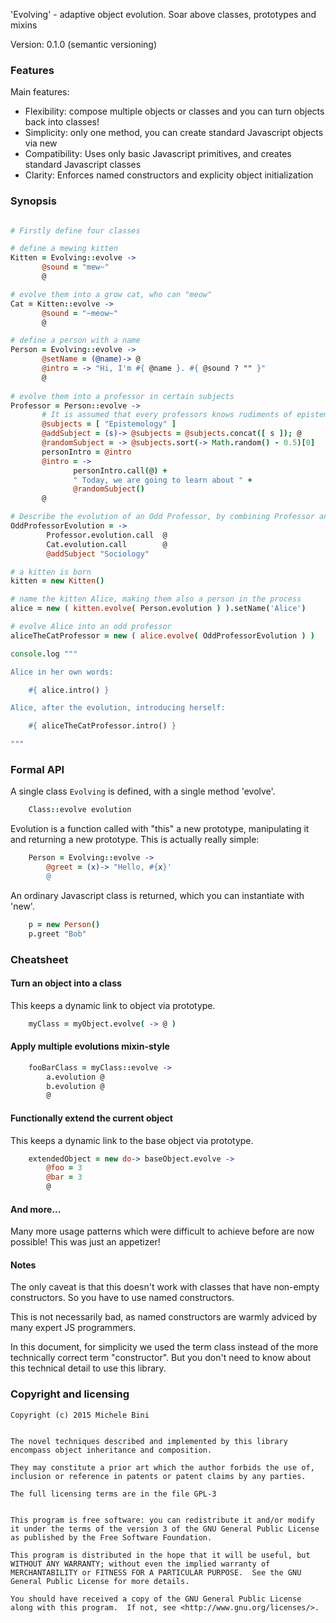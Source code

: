 'Evolving' - adaptive object evolution.  Soar above classes, prototypes and mixins

Version: 0.1.0 (semantic versioning)

### Features

Main features:

* Flexibility: compose multiple objects or classes and you can turn objects back into classes!
* Simplicity: only one method, you can create standard Javascript objects via new
* Compatibility: Uses only basic Javascript primitives, and creates standard Javascript classes
* Clarity: Enforces named constructors and explicity object initialization

### Synopsis

```coffee

# Firstly define four classes

# define a mewing kitten
Kitten = Evolving::evolve ->
       @sound = "mew~"
       @

# evolve them into a grow cat, who can "meow"
Cat = Kitten::evolve ->
       @sound = "~meow~"
       @

# define a person with a name
Person = Evolving::evolve ->
       @setName = (@name)-> @
       @intro = -> "Hi, I'm #{ @name }. #{ @sound ? "" }"
       @
       
# evolve them into a professor in certain subjects
Professor = Person::evolve ->
       # It is assumed that every professors knows rudiments of epistemology!
       @subjects = [ "Epistemology" ] 
       @addSubject = (s)-> @subjects = @subjects.concat([ s ]); @
       @randomSubject = -> @subjects.sort(-> Math.random() - 0.5)[0]
       personIntro = @intro
       @intro = ->
       	      personIntro.call(@) +
       	      " Today, we are going to learn about " +
              @randomSubject()
       @

# Describe the evolution of an Odd Professor, by combining Professor and Cat and adding a training in Sociology
OddProfessorEvolution = ->
        Professor.evolution.call  @
        Cat.evolution.call        @
        @addSubject "Sociology"

# a kitten is born
kitten = new Kitten()

# name the kitten Alice, making them also a person in the process
alice = new ( kitten.evolve( Person.evolution ) ).setName('Alice')

# evolve Alice into an odd professor
aliceTheCatProfessor = new ( alice.evolve( OddProfessorEvolution ) )

console.log """

Alice in her own words:

    #{ alice.intro() }

Alice, after the evolution, introducing herself:

    #{ aliceTheCatProfessor.intro() }

"""       
```

### Formal API

A single class `Evolving` is defined, with a single method 'evolve'.

```coffee
    Class::evolve evolution
```

Evolution is a function called with "this" a new prototype, manipulating it and returning a new prototype.  This is actually really simple:

```coffee
    Person = Evolving::evolve ->
        @greet = (x)-> "Hello, #{x}'
        @
```

An ordinary Javascript class is returned, which you can instantiate with 'new'.

```coffee	
    p = new Person()
    p.greet "Bob"
```


### Cheatsheet

#### Turn an object into a class

This keeps a dynamic link to object via prototype.

```coffee
	myClass = myObject.evolve( -> @ )
```

#### Apply multiple evolutions mixin-style

```coffee
    fooBarClass = myClass::evolve ->
        a.evolution @
        b.evolution @
        @
```

#### Functionally extend the current object

This keeps a dynamic link to the base object via prototype.

```coffee
    extendedObject = new do-> baseObject.evolve ->
        @foo = 3
        @bar = 3
        @    
```

#### And more...

Many more usage patterns which were difficult to achieve before are now possible!  This was just an appetizer!


#### Notes

The only caveat is that this doesn't work with classes that have non-empty constructors.
So you have to use named constructors.

This is not necessarily bad, as named constructors are warmly adviced by many expert JS programmers.

In this document, for simplicity we used the term class instead of the more technically correct term "constructor".  But you don't need to know about this technical detail to use this library.


### Copyright and licensing

    Copyright (c) 2015 Michele Bini


    The novel techniques described and implemented by this library
    encompass object inheritance and composition.

    They may constitute a prior art which the author forbids the use of,
    inclusion or reference in patents or patent claims by any parties.

    The full licensing terms are in the file GPL-3

    
    This program is free software: you can redistribute it and/or modify
    it under the terms of the version 3 of the GNU General Public License
    as published by the Free Software Foundation.

    This program is distributed in the hope that it will be useful, but
    WITHOUT ANY WARRANTY; without even the implied warranty of
    MERCHANTABILITY or FITNESS FOR A PARTICULAR PURPOSE.  See the GNU
    General Public License for more details.

    You should have received a copy of the GNU General Public License
    along with this program.  If not, see <http://www.gnu.org/licenses/>.

